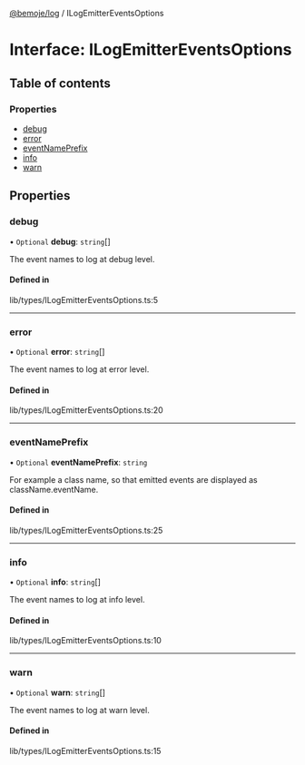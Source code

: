 [@bemoje/log](https://github.com/bemoje/tsmono/blob/main/pkg/log/docs/md/index.md) / ILogEmitterEventsOptions

# Interface: ILogEmitterEventsOptions

## Table of contents

### Properties

- [debug](https://github.com/bemoje/tsmono/blob/main/pkg/log/docs/md/interfaces/ILogEmitterEventsOptions.md#debug)
- [error](https://github.com/bemoje/tsmono/blob/main/pkg/log/docs/md/interfaces/ILogEmitterEventsOptions.md#error)
- [eventNamePrefix](https://github.com/bemoje/tsmono/blob/main/pkg/log/docs/md/interfaces/ILogEmitterEventsOptions.md#eventnameprefix)
- [info](https://github.com/bemoje/tsmono/blob/main/pkg/log/docs/md/interfaces/ILogEmitterEventsOptions.md#info)
- [warn](https://github.com/bemoje/tsmono/blob/main/pkg/log/docs/md/interfaces/ILogEmitterEventsOptions.md#warn)

## Properties

### debug

• `Optional` **debug**: `string`[]

The event names to log at debug level.

#### Defined in

lib/types/ILogEmitterEventsOptions.ts:5

___

### error

• `Optional` **error**: `string`[]

The event names to log at error level.

#### Defined in

lib/types/ILogEmitterEventsOptions.ts:20

___

### eventNamePrefix

• `Optional` **eventNamePrefix**: `string`

For example a class name, so that emitted events are displayed as className.eventName.

#### Defined in

lib/types/ILogEmitterEventsOptions.ts:25

___

### info

• `Optional` **info**: `string`[]

The event names to log at info level.

#### Defined in

lib/types/ILogEmitterEventsOptions.ts:10

___

### warn

• `Optional` **warn**: `string`[]

The event names to log at warn level.

#### Defined in

lib/types/ILogEmitterEventsOptions.ts:15
